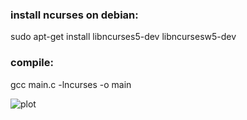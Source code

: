 ### install ncurses on debian:
sudo apt-get install libncurses5-dev libncursesw5-dev

### compile:
gcc main.c -lncurses -o main

![plot](./example.gif)
